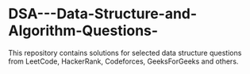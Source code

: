 # DSA---Data-Structure-and-Algorithm-Questions-
This repository contains solutions for selected data structure questions from LeetCode, HackerRank, Codeforces, GeeksForGeeks and others.

